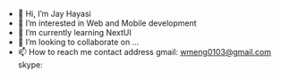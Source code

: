 - 👋 Hi, I’m Jay Hayasi
- 👀 I’m interested in Web and Mobile development
- 🌱 I’m currently learning NextUI
- 💞️ I’m looking to collaborate on ...
- 📫 How to reach me 
    contact address gmail: wmeng0103@gmail.com
                    skype: 

<!---
Qdev1226/Qdev1226 is a ✨ special ✨ repository because its `README.md` (this file) appears on your GitHub profile.
You can click the Preview link to take a look at your changes.
--->
